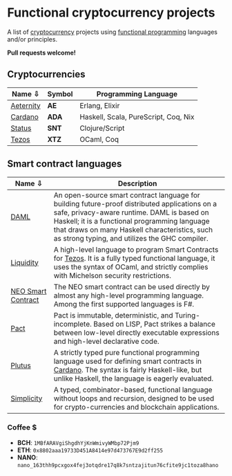 # Functional cryptocurrency projects

A list of [cryptocurrency](https://en.wikipedia.org/wiki/Cryptocurrency) projects using [functional programming](https://en.wikipedia.org/wiki/Functional_programming) languages and/or principles.

**Pull requests welcome!**

## Cryptocurrencies

Name ⇩         | Symbol  | Programming Language
---------------|---------|----------------------
[Aeternity][1] | **AE**  | Erlang, Elixir
[Cardano][2]   | **ADA** | Haskell, Scala, PureScript, Coq, Nix
[Status][3]    | **SNT** | Clojure/Script
[Tezos][4]     | **XTZ** | OCaml, Coq

[1]: https://www.aeternity.com
[2]: https://www.cardanohub.org/en/home
[3]: https://status.im
[4]: https://www.tezos.com

## Smart contract languages

Name ⇩            | Description
------------------|-------------------------------
[DAML][100]       | An open-source smart contract language for building future-proof distributed applications on a safe, privacy-aware runtime. DAML is based on Haskell; it is a functional programming language that draws on many Haskell characteristics, such as strong typing, and utilizes the GHC compiler. 
[Liquidity][101]  | A high-level language to program Smart Contracts for [Tezos](https://www.tezos.com). It is a fully typed functional language, it uses the syntax of OCaml, and strictly complies with Michelson security restrictions.
[NEO Smart Contract][102] | The NEO smart contract can be used directly by almost any high-level programming language. Among the first supported languages is F#.
[Pact][103]       | Pact is immutable, deterministic, and Turing-incomplete. Based on LISP, Pact strikes a balance between low-level directly executable expressions and high-level declarative code.
[Plutus][104]     | A strictly typed pure functional programming language used for defining smart contracts in [Cardano](https://www.cardanohub.org/en/home). The syntax is fairly Haskell-like, but unlike Haskell, the language is eagerly evaluated.
[Simplicity][105] | A typed, combinator-based, functional language without loops and recursion, designed to be used for crypto-currencies and blockchain applications.

[100]: https://www.daml.com
[101]: http://www.liquidity-lang.org
[102]: http://docs.neo.org/en-us/sc/introduction.html
[103]: http://kadena.io/pact
[104]: https://cardanodocs.com/technical/plutus/introduction
[105]: https://blockstream.com/simplicity.pdf

### Coffee $

- **BCH**: `1MBfARAVgiShgdhYjKnWmivyWMbp72Pjm9`
- **ETH**: `0x8802aaa19733D451A8414e97d473767E9d2ff255`
- **NANO**: `nano_163thh9pcxgox4fej3otqdre17q8k7sntzajitun76cfite9jc1toza8hano`
